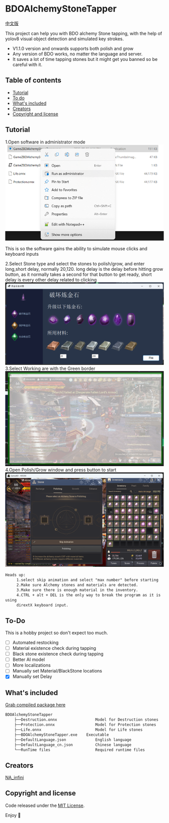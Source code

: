 # BDOAlchemyStoneTapper
 [中文版](/README_CN.md)

This project can help you with BDO alchemy Stone tapping, with the help of yolov8 visual object 
detection and simulated key strokes.

- V1.1.0 version and onwards supports both polish and grow
- Any version of BDO works, no matter the language and server.
- It saves a lot of time tapping stones but it might get you banned so be careful with it.

## Table of contents

- [Tutorial](#Tutorial)
- [To do](#To-Do)
- [What's included](#whats-included)
- [Creators](#creators)
- [Copyright and license](#copyright-and-license)

## Tutorial
1.Open software in administrator mode
![1](MarkDownImages/Tutorial1.png)

This is so the software gains the ability to simulate mouse clicks and keyboard inputs

2.Select Stone type and select the stones to polish/grow, and enter long,short delay, 
normally 20,120. long delay is the delay before hitting grow button, as it normally
takes a second for that button to get ready, short delay is every other delay related to clicking
![2](MarkDownImages/Tutorial2.png)
3.Select Working are with the Green border
![3](MarkDownImages/Tutorial3.png)
4.Open Polish/Grow window and press button to start
![4](MarkDownImages/Tutorial4.png)
```
Heads up:
     1.select skip animation and select "max number" before starting
     2.Make sure Alchemy stones and materials are detected.
     3.Make sure there is enough material in the inventory.
     4.CTRL + alt + DEL is the only way to break the program as it is using 
     dirextX keyboard input.
```

## To-Do

This is a hobby project so don't expect too much.

- [ ] Automated restocking
- [ ] Material existence check during tapping
- [ ] Black stone existence check during tapping
- [ ] Better AI model
- [ ] More localizations
- [ ] Manually set Material/BlackStone locations
- [X] Manually set Delay
## What's included

[Grab compiled package here](https://github.com/NAinfini/BDOAlchemyStoneTapper/releases)

```text
BDOAlchemyStoneTapper
    ├──Destruction.onnx                 Model for Destruction stones
    ├──Protection.onnx                  Model for Protection stones
    ├──Life.onnx                        Model for Life stones
    ├──BDOAlchemyStoneTapper.exe    Executable
    ├──DefaultLanguage.json             English language
    ├──DefaultLanguage_cn.json          Chinese language
    └──RunTime files                    Required runtime files
```

## Creators

[NA_infini](https://github.com/NAinfini)

## Copyright and license

Code released under the [MIT License](https://reponame/blob/master/LICENSE).

Enjoy :metal:
